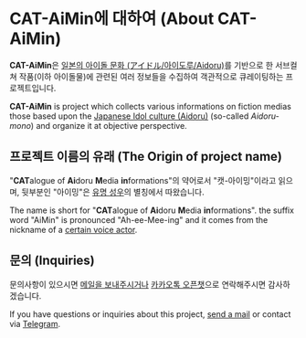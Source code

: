 # CAT-AiMin에 대하여 (About CAT-AiMin)
**CAT-AiMin**은 [일본의 아이돌 문화 (アイドル/아이도루/Aidoru)](https://ko.wikipedia.org/wiki/%EC%9D%BC%EB%B3%B8%EC%9D%98_%EC%95%84%EC%9D%B4%EB%8F%8C)를 기반으로 한 서브컬쳐 작품(이하 아이돌물)에 관련된 여러 정보들을 수집하여 객관적으로 큐레이팅하는 프로젝트입니다.

**CAT-AiMin** is project which collects various informations on fiction medias those based upon the [Japanese Idol culture (Aidoru)](https://en.wikipedia.org/wiki/Japanese_idol) (so-called _Aidoru-mono_) and organize it at objective perspective.

## 프로젝트 이름의 유래 (The Origin of project name)
"**CAT**alogue of **Ai**doru **M**edia **in**formations"의 약어로서 "캣-아이밍"이라고 읽으며, 뒷부분인 "아이밍"은 [유명 성우](https://staff.onnada.com/cv/2153)의 별칭에서 따왔습니다.

The name is short for "**CAT**alogue of **Ai**doru **M**edia **in**formations". the suffix word "AiMin" is pronounced "Ah-ee-Mee-ing" and it comes from the nickname of a [certain voice actor](https://myanimelist.net/people/14519/Aimi_Terakawa).

## 문의 (Inquiries)
문의사항이 있으시면 [메일을 보내주시거나](mailto:themunyang21@naver.com) [카카오톡 오픈챗](https://open.kakao.com/me/SonodaNaruka)으로 연락해주시면 감사하겠습니다.

If you have questions or inquiries about this project, [send a mail](mailto:sonoda@naruka.me) or contact via [Telegram](https://t.me/senarin).
